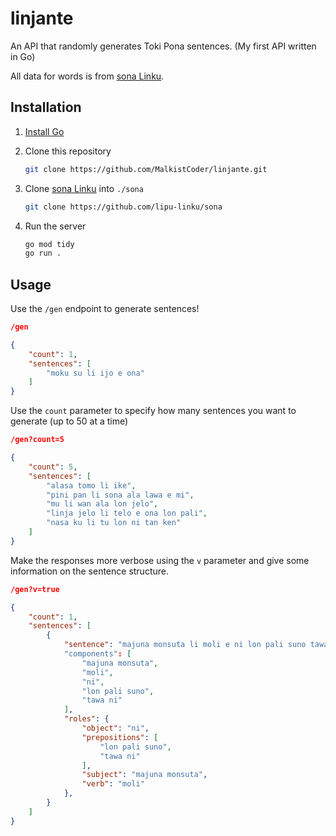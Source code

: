 # linjante

An API that randomly generates Toki Pona sentences. (My first API written in Go)

All data for words is from [sona Linku](https://github.com/lipu-linku/sona).

## Installation

1. [Install Go](https://go.dev/doc/install)

2. Clone this repository

    ```bash
    git clone https://github.com/MalkistCoder/linjante.git
    ```

3. Clone [sona Linku](https://github.com/lipu-linku/sona) into `./sona`

    ```bash
    git clone https://github.com/lipu-linku/sona
    ```

4. Run the server

    ```bash
    go mod tidy
    go run .
    ```

## Usage

Use the `/gen` endpoint to generate sentences!

```json
/gen

{
    "count": 1,
    "sentences": [
        "moku su li ijo e ona"
    ]
}
```

Use the `count` parameter to specify how many sentences you want to generate (up to 50 at a time)

```json
/gen?count=5

{
    "count": 5,
    "sentences": [
        "alasa tomo li ike",
        "pini pan li sona ala lawa e mi",
        "mu li wan ala lon jelo",
        "linja jelo li telo e ona lon pali",
        "nasa ku li tu lon ni tan ken"
    ]
}
```

Make the responses more verbose using the `v` parameter and give some information on the sentence structure.

```json
/gen?v=true

{
    "count": 1,
    "sentences": [
        {
            "sentence": "majuna monsuta li moli e ni lon pali suno tawa ni"
            "components": [
                "majuna monsuta",
                "moli",
                "ni",
                "lon pali suno",
                "tawa ni"
            ],
            "roles": {
                "object": "ni",
                "prepositions": [
                    "lon pali suno",
                    "tawa ni"
                ],
                "subject": "majuna monsuta",
                "verb": "moli"
            },
        }
    ]
}
```
